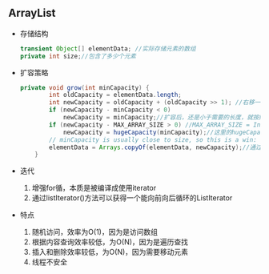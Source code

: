 ## ArrayList

+ 存储结构

  ```java
  transient Object[] elementData; //实际存储元素的数组
  private int size;//包含了多少个元素
  ```

  

+ 扩容策略

  ```java
  private void grow(int minCapacity) {
          int oldCapacity = elementData.length;
          int newCapacity = oldCapacity + (oldCapacity >> 1); //右移一位等于除以二，所以是1.5倍扩容
          if (newCapacity - minCapacity < 0)
              newCapacity = minCapacity;//扩容后，还是小于需要的长度，就按照需要的长度来扩容
          if (newCapacity - MAX_ARRAY_SIZE > 0) //MAX_ARRAY_SIZE = Integer.MAX_VALUE - 8;
              newCapacity = hugeCapacity(minCapacity);//这里的hugeCapacity方法是为了防止整数溢出
          // minCapacity is usually close to size, so this is a win:
          elementData = Arrays.copyOf(elementData, newCapacity);//通过复制到一个新的数组
      }
  ```

  

+ 迭代

  1. 增强for循，本质是被编译成使用iterator
  2. 通过listIterator()方法可以获得一个能向前向后循环的ListIterator

+ 特点

  1. 随机访问，效率为O(1)，因为是访问数组
  2. 根据内容查询效率较低，为O(N)，因为是遍历查找
  3. 插入和删除效率较低，为O(N)，因为需要移动元素
  4. 线程不安全